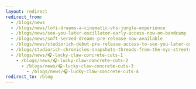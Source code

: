 ```yaml
---
layout: redirect
redirect_from:
  - /blogs/news
  - /blogs/news/lofi-dreams-a-cinematic-vhs-jungle-experience
  - /blogs/news/see-you-later-oscillator-early-access-now-on-bandcamp
  - /blogs/news/soft-served-dreams-pre-release-now-available
  - /blogs/news/studiorich-debut-pre-release-access-to-see-you-later-oscillator
  - /blogs/studiorich-chronicles-snapshots-threads-from-the-nyc-streets/unearthing-the-ancestral-whiskers-felix-through-the-looking-glass
  - /blogs/news/🎧-lucky-claw-concrete-cuts-1
    - /blogs/news/🎧-lucky-claw-concrete-cuts-2
      - /blogs/news/🎧-lucky-claw-concrete-cuts-3
        - /blogs/news/🎧-lucky-claw-concrete-cuts-4
redirect_to: /blog
---
```

